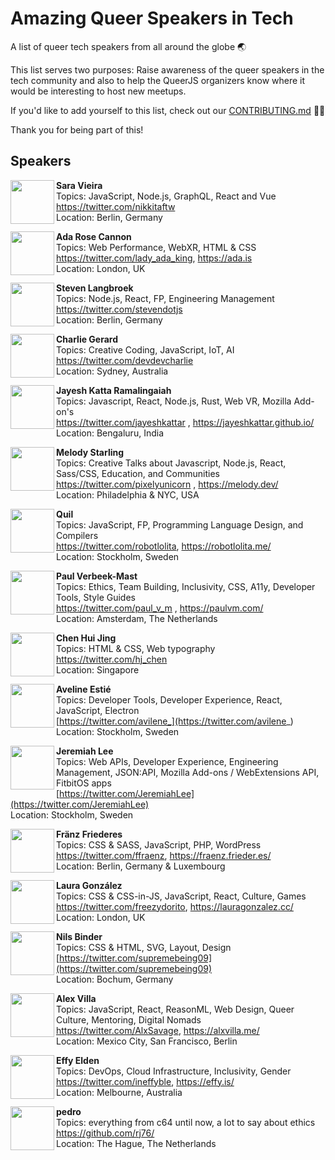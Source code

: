 # Amazing Queer Speakers in Tech

A list of queer tech speakers from all around the globe :earth_asia:

This list serves two purposes: Raise awareness of the queer speakers in the tech community and also to help the QueerJS organizers know where it would be interesting to host new meetups.

If you'd like to add yourself to this list, check out our [CONTRIBUTING.md](CONTRIBUTING.md) :man_cartwheeling:

Thank you for being part of this!

## Speakers

<img src="https://twitter.com/nikkitaFTW/profile_image?size=original" height="70px" width="70px" align="left" alt="" />

**Sara Vieira**\
Topics: JavaScript, Node.js, GraphQL, React and Vue\
https://twitter.com/nikkitaftw \
Location: Berlin, Germany

<img src="https://twitter.com/lady_ada_king/profile_image?size=original" height="70px" width="70px" align="left" alt="" />

**Ada Rose Cannon**\
Topics: Web Performance, WebXR, HTML & CSS\
https://twitter.com/lady_ada_king, https://ada.is \
Location: London, UK

<img src="https://pbs.twimg.com/profile_images/857671079636217857/ICFEvex-_400x400.jpg" height="70px" width="70px" align="left" alt="" />

**Steven Langbroek**\
Topics: Node.js, React, FP, Engineering Management\
https://twitter.com/stevendotjs \
Location: Berlin, Germany

<img src="https://pbs.twimg.com/profile_images/440808125721870336/34QLtMdA_400x400.jpeg" height="70px" width="70px" align="left" alt="" />

**Charlie Gerard** \
Topics: Creative Coding, JavaScript, IoT, AI \
https://twitter.com/devdevcharlie \
Location: Sydney, Australia

<img src="https://jayeshkattar.github.io/images/photo.png" height="70px" width="70px" align="left" alt="" />

**Jayesh Katta Ramalingaiah** \
Topics: Javascript, React, Node.js, Rust, Web VR, Mozilla Add-on's \
https://twitter.com/jayeshkattar , https://jayeshkattar.github.io/ \
Location: Bengaluru, India

<img src="https://cdn.glitch.com/2d246102-8341-4166-a220-b39d607c9218%2Fsquiddo2.png?v=1562948168400" height="70px" width="70px" align="left" alt="" />

**Melody Starling** \
Topics: Creative Talks about Javascript, Node.js, React, Sass/CSS, Education, and Communities \
https://twitter.com/pixelyunicorn , https://melody.dev/ \
Location: Philadelphia & NYC, USA


<img src="https://pbs.twimg.com/profile_images/1136377275551629312/Z-9Lx8-x_400x400.png" height="70px" width="70px" align="left" alt="" />

**Quil**\
Topics: JavaScript, FP, Programming Language Design, and Compilers \
https://twitter.com/robotlolita, https://robotlolita.me/ \
Location: Stockholm, Sweden


<img src="https://twitter.com/paul_v_m/profile_image?size=original" height="70px" width="70px" align="left" alt="" />

**Paul Verbeek-Mast** \
Topics: Ethics, Team Building, Inclusivity, CSS, A11y, Developer Tools, Style Guides \
https://twitter.com/paul_v_m , https://paulvm.com/ \
Location: Amsterdam, The Netherlands


<img src="https://pbs.twimg.com/profile_images/1138414735500595200/MfOU2-0K_400x400.png" height="70px" width="70px" align="left" alt="" />

**Chen Hui Jing** \
Topics: HTML & CSS, Web typography \
https://twitter.com/hj_chen \
Location: Singapore

<img src="https://twitter.com/avilene_/profile_image?size=original" height="70px" width="70px" align="left" alt="" />

**Aveline Estié** \
Topics: Developer Tools, Developer Experience, React, JavaScript, Electron \
[https://twitter.com/avilene_](https://twitter.com/avilene_) \
Location: Stockholm, Sweden


<img src="https://twitter.com/JeremiahLee/profile_image?size=original" height="70px" width="70px" align="left" alt="" />

**Jeremiah Lee** \
Topics: Web APIs, Developer Experience, Engineering Management, JSON:API, Mozilla Add-ons / WebExtensions API, FitbitOS apps \
[https://twitter.com/JeremiahLee](https://twitter.com/JeremiahLee) \
Location: Stockholm, Sweden

<img src="https://twitter.com/ffraenz/profile_image?size=original" height="70px" width="70px" align="left" alt="" />

**Fränz Friederes** \
Topics: CSS & SASS, JavaScript, PHP, WordPress \
https://twitter.com/ffraenz, https://fraenz.frieder.es/ \
Location: Berlin, Germany & Luxembourg

<img src="https://pbs.twimg.com/profile_images/1153994604166991873/Etqs6b5e_400x400.jpg" height="70px" width="70px" align="left" alt="" />

**Laura González** \
Topics: CSS & CSS-in-JS, JavaScript, React, Culture, Games \
https://twitter.com/freezydorito, https://lauragonzalez.cc/ \
Location: London, UK

<img src="https://twitter.com/supremebeing09/profile_image?size=original" height="70px" width="70px" align="left" alt="" />

**Nils Binder** \
Topics: CSS & HTML, SVG, Layout, Design \
[https://twitter.com/supremebeing09](https://twitter.com/supremebeing09) \
Location: Bochum, Germany


<img src="https://pbs.twimg.com/profile_images/1153973985559887873/yqBnG2e4_400x400.jpg" height="70px" width="70px" align="left" alt="" />

**Alex Villa** \
Topics: JavaScript, React, ReasonML, Web Design, Queer Culture, Mentoring, Digital Nomads \
https://twitter.com/AlxSavage, https://alxvilla.me/ \
Location: Mexico City, San Francisco, Berlin

<img src="https://pbs.twimg.com/profile_images/1154307358106873856/ySyEjgac_400x400.jpg" height="70px" width="70px" align="left" alt="" />

**Effy Elden** \
Topics: DevOps, Cloud Infrastructure, Inclusivity, Gender \
https://twitter.com/ineffyble, https://effy.is/ \
Location: Melbourne, Australia


<img src="https://pbs.twimg.com/media/D59k2LCXsAIW9zX?format=jpg&name=4096x4096" height="70px" width="70px" align="left" alt="" />

**pedro** \
Topics: everything from c64 until now, a lot to say about ethics \
https://github.com/rj76/ \
Location: The Hague, The Netherlands

